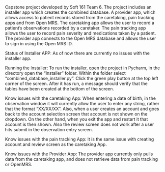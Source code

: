 Capstone project developed by Soft 161 Team 6.   The project includes an installer app which creates the combined database.  A provider app, which allows access to patient records stored from the caretaking, pain tracking apps and from Open MRS.
The caretaking app allows the user to record a patient’s observations recorded by a caretaker.  The pain tracking app allows the user to record pain severity and medications taken by a patient.   The provider app connects to the Open MRS database
and allows the user to sign in using the Open MRS ID.



Status of Installer APP:  As of now there are currently no issues with the installer app.



Running the Installer:  To run the installer, open the project in Pycharm, in the directory open the “Installer” folder.  Within the folder select “combined_database_installer.py”.  Click the green play button at the top left corner of the screen.  After it has run, a message should verify that the tables have been created at the bottom of the screen.



Know issues with the caretaking App: When entering a date of birth, in the observation window it will currently allow the user to enter any string, rather that the format “XX/XX/XX”.   Also, when a user creates an account and goes back to the account selection screen that account is not shown on the dropdown.  On the other hand, when you exit the app and restart it that account is then shown.
                                    Also the review screen does not work after a user hits submit in the observation entry screen.


Know issues with the pain tracking App:  It is the same issue with creating account and review screen as the caretaking App.



Know issues with the Provider App: The provider app currently only pulls data from the caretaking app, and does not retrieve data from pain tracking or OpenMRS. 

